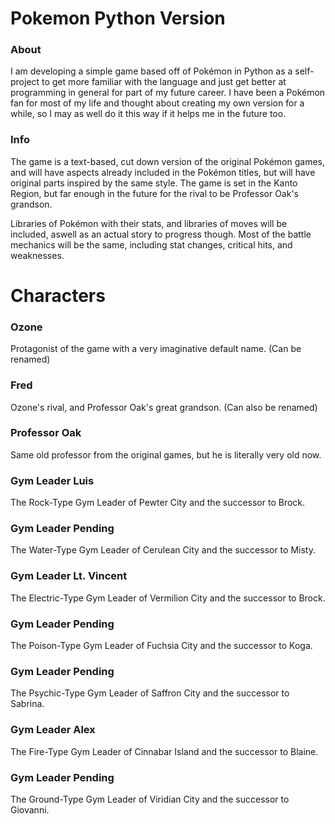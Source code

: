 # Pokemon Python Version


### About

I am developing a simple game based off of Pokémon in Python as a self-project to get more familiar with the language and just get better at programming in general for part of my future career. I have been a Pokémon fan for most of my life and thought about creating my own version for a while, so I may as well do it this way if it helps me in the future too.


### Info

The game is a text-based, cut down version of the original Pokémon games, and will have aspects already included in the Pokémon titles, but will have original parts inspired by the same style. The game is set in the Kanto Region, but far enough in the future for the rival to be Professor Oak's grandson. 

Libraries of Pokémon with their stats, and libraries of moves will be included, aswell as an actual story to progress though. Most of the battle mechanics will be the same, including stat changes, critical hits, and weaknesses. 




# Characters

### Ozone
Protagonist of the game with a very imaginative default name. (Can be renamed)

### Fred
Ozone's rival, and Professor Oak's great grandson. (Can also be renamed)

### Professor Oak
Same old professor from the original games, but he is literally very old now.

### Gym Leader Luis
The Rock-Type Gym Leader of Pewter City and the successor to Brock.

### Gym Leader Pending
The Water-Type Gym Leader of Cerulean City and the successor to Misty.

### Gym Leader Lt. Vincent
The Electric-Type Gym Leader of Vermilion City and the successor to Brock.

### Gym Leader Pending
The Poison-Type Gym Leader of Fuchsia City and the successor to Koga.

### Gym Leader Pending
The Psychic-Type Gym Leader of Saffron City and the successor to Sabrina.

### Gym Leader Alex
The Fire-Type Gym Leader of Cinnabar Island and the successor to Blaine.

### Gym Leader Pending
The Ground-Type Gym Leader of Viridian City and the successor to Giovanni.
